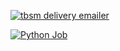 [![tbsm delivery emailer](https://github.com/AlanguidMan/tbsmDataUpdater/actions/workflows/main.yml/badge.svg?branch=main)](https://github.com/AlanguidMan/tbsmDataUpdater/actions/workflows/main.yml)

[![Python Job](https://github.com/AlanguidMan/tbsmDataUpdater/actions/workflows/initial.yml/badge.svg)](https://github.com/AlanguidMan/tbsmDataUpdater/actions/workflows/initial.yml)
